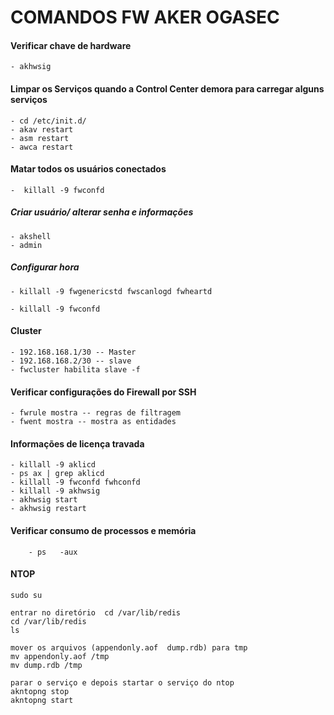 # COMANDOS FW AKER OGASEC    

#### Verificar chave de hardware    
	- akhwsig

#### Limpar os Serviços quando a Control Center demora para carregar alguns serviços     
	- cd /etc/init.d/
	- akav restart
	- asm restart
	- awca restart

#### Matar todos os usuários conectados    
	-  killall -9 fwconfd

##### Criar usuário/ alterar senha e informações   
	- akshell
	- admin

##### Configurar hora   
	- killall -9 fwgenericstd fwscanlogd fwheartd

	- killall -9 fwconfd

#### Cluster   
	- 192.168.168.1/30 -- Master
	- 192.168.168.2/30 -- slave
	- fwcluster habilita slave -f

#### Verificar configurações do Firewall por SSH    
	- fwrule mostra -- regras de filtragem
	- fwent mostra -- mostra as entidades

#### Informações de licença travada    
	- killall -9 aklicd
	- ps ax | grep aklicd
	- killall -9 fwconfd fwhconfd
	- killall -9 akhwsig
	- akhwsig start
	- akhwsig restart

#### Verificar consumo de processos e memória   
        - ps   -aux

#### NTOP   
	sudo su

	entrar no diretório  cd /var/lib/redis
	cd /var/lib/redis
	ls

	mover os arquivos (appendonly.aof  dump.rdb) para tmp
	mv appendonly.aof /tmp
	mv dump.rdb /tmp

	parar o serviço e depois startar o serviço do ntop 
	akntopng stop
	akntopng start